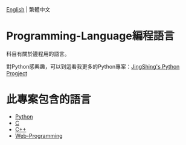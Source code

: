 [English]((README.md)) | 繁體中文
# Programming-Language編程語言
科目有關於邊程用的語言。

對Python感興趣，可以到這看我更多的Python專案：[JingShing's Python Progject](https://github.com/JingShing-Python)

# 此專案包含的語言
* [Python](Python)
* [C](C)
* [C++](C++)
* [Web-Programming](Web-programming)
